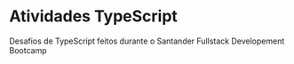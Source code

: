 # Atividades TypeScript
Desafios de TypeScript feitos durante o Santander Fullstack Developement Bootcamp
